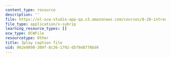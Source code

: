 ```yaml
---
content_type: resource
description: ''
file: https://ol-ocw-studio-app-qa.s3.amazonaws.com/courses/8-20-introduction-to-special-relativity-january-iap-2021/962e9898309f8c361792d5f9d8778bd4_0YvENlEZwNg.srt
file_type: application/x-subrip
learning_resource_types: []
ocw_type: OCWFile
resourcetype: Other
title: 3play caption file
uid: 962e9898-309f-8c36-1792-d5f9d8778bd4
---
```


